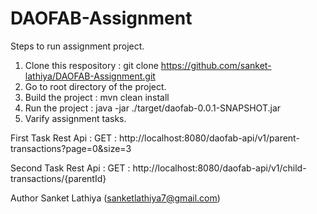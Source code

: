 # DAOFAB-Assignment

Steps to run assignment project.

1. Clone this respository : git clone https://github.com/sanket-lathiya/DAOFAB-Assignment.git
2. Go to root directory of the project.
3. Build the project : mvn clean install
4. Run the project : java -jar ./target/daofab-0.0.1-SNAPSHOT.jar
5. Varify assignment tasks.

First Task Rest Api : GET : http://localhost:8080/daofab-api/v1/parent-transactions?page=0&size=3

Second Task Rest Api : GET : http://localhost:8080/daofab-api/v1/child-transactions/{parentId}



Author
Sanket Lathiya (sanketlathiya7@gmail.com)
